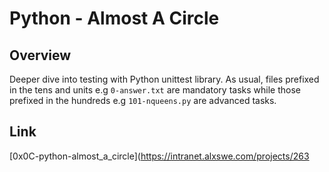 # Python - Almost A Circle

## Overview
Deeper dive into testing with Python unittest library.
As usual, files prefixed in the tens and units e.g `0-answer.txt` are mandatory tasks while those prefixed in the hundreds e.g `101-nqueens.py` are advanced tasks.

## Link
[0x0C-python-almost_a_circle](https://intranet.alxswe.com/projects/263
